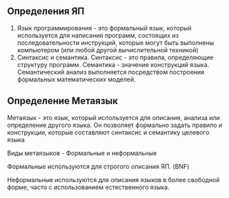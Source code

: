 
## Определения ЯП

1. Язык программирования - это формальный язык, который используется для написания программ, состоящих из последовательности инструкций, которые могут быть выполнены компьютером (или любой другой вычислительной техникой)
2. Синтаксис и семантика. Синтаксис - это правила, определяющие структуру программ. Семантика - значение конструкций языка. Семантический анализ выполняется посредством построения формальных математических моделей.

## Определение Метаязык

 Метаязык - это язык, который используется для описания, анализа или определение другого языка. Он позволяет формально задать правило и конструкции, которые составляют синтаксис и семантику целевого языка

Виды метаязыков - Формальные и неформальные

Формальные используются для строгого описания ЯП. (BNF)

Неформальные используются для описания языков в более свободной форме, часто с использованием естественного языка. 


